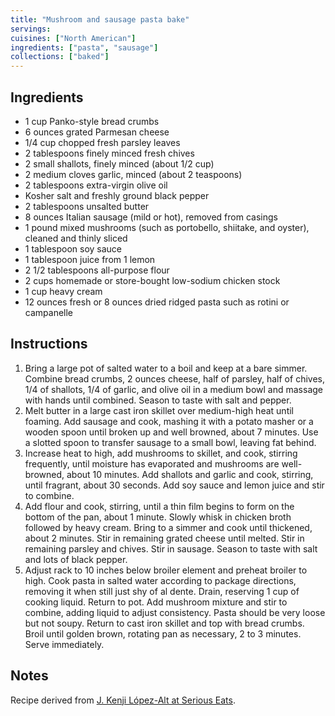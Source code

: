 ```yaml
---
title: "Mushroom and sausage pasta bake"
servings:
cuisines: ["North American"]
ingredients: ["pasta", "sausage"]
collections: ["baked"]
---
```


## Ingredients

- 1 cup Panko-style bread crumbs
- 6 ounces grated Parmesan cheese
- 1/4 cup chopped fresh parsley leaves
- 2 tablespoons finely minced fresh chives
- 2 small shallots, finely minced (about 1/2 cup)
- 2 medium cloves garlic, minced (about 2 teaspoons)
- 2 tablespoons extra-virgin olive oil
- Kosher salt and freshly ground black pepper
- 2 tablespoons unsalted butter
- 8 ounces Italian sausage (mild or hot), removed from casings
- 1 pound mixed mushrooms (such as portobello, shiitake, and oyster), cleaned and thinly sliced
- 1 tablespoon soy sauce
- 1 tablespoon juice from 1 lemon
- 2 1/2 tablespoons all-purpose flour
- 2 cups homemade or store-bought low-sodium chicken stock
- 1 cup heavy cream
- 12 ounces fresh or 8 ounces dried ridged pasta such as rotini or campanelle

## Instructions

1. Bring a large pot of salted water to a boil and keep at a bare simmer. Combine bread crumbs, 2 ounces cheese, half of parsley, half of chives, 1/4 of shallots, 1/4 of garlic, and olive oil in a medium bowl and massage with hands until combined. Season to taste with salt and pepper.
2. Melt butter in a large cast iron skillet over medium-high heat until foaming. Add sausage and cook, mashing it with a potato masher or a wooden spoon until broken up and well browned, about 7 minutes. Use a slotted spoon to transfer sausage to a small bowl, leaving fat behind.
3. Increase heat to high, add mushrooms to skillet, and cook, stirring frequently, until moisture has evaporated and mushrooms are well-browned, about 10 minutes. Add shallots and garlic and cook, stirring, until fragrant, about 30 seconds. Add soy sauce and lemon juice and stir to combine.
4. Add flour and cook, stirring, until a thin film begins to form on the bottom of the pan, about 1 minute. Slowly whisk in chicken broth followed by heavy cream. Bring to a simmer and cook until thickened, about 2 minutes. Stir in remaining grated cheese until melted. Stir in remaining parsley and chives. Stir in sausage. Season to taste with salt and lots of black pepper.
5. Adjust rack to 10 inches below broiler element and preheat broiler to high. Cook pasta in salted water according to package directions, removing it when still just shy of al dente. Drain, reserving 1 cup of cooking liquid. Return to pot. Add mushroom mixture and stir to combine, adding liquid to adjust consistency. Pasta should be very loose but not soupy. Return to cast iron skillet and top with bread crumbs. Broil until golden brown, rotating pan as necessary, 2 to 3 minutes. Serve immediately.

## Notes

Recipe derived from [J. Kenji López-Alt at Serious Eats](https://www.seriouseats.com/cast-iron-cooking-crispy-baked-pasta-mushrooms-sausage-parmesan-cream-sauce-recipe).
